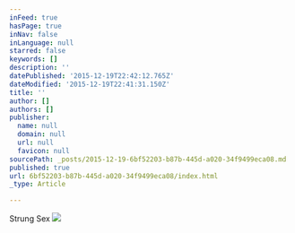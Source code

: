 ```yaml
---
inFeed: true
hasPage: true
inNav: false
inLanguage: null
starred: false
keywords: []
description: ''
datePublished: '2015-12-19T22:42:12.765Z'
dateModified: '2015-12-19T22:41:31.150Z'
title: ''
author: []
authors: []
publisher:
  name: null
  domain: null
  url: null
  favicon: null
sourcePath: _posts/2015-12-19-6bf52203-b87b-445d-a020-34f9499eca08.md
published: true
url: 6bf52203-b87b-445d-a020-34f9499eca08/index.html
_type: Article

---
```

Strung Sex
![](https://the-grid-user-content.s3-us-west-2.amazonaws.com/5d948dee-a3f5-4b2f-8d13-70b3a67007bf.jpg)